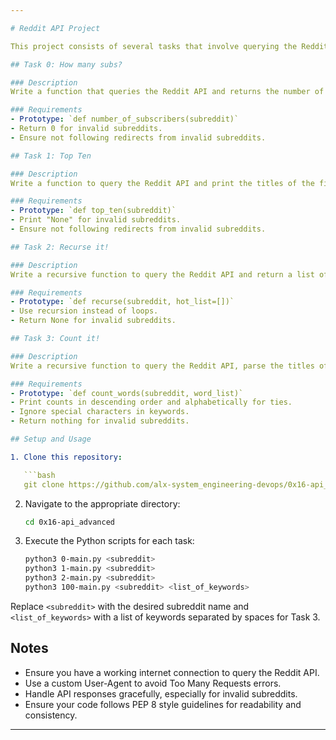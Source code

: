 ```yaml
---

# Reddit API Project

This project consists of several tasks that involve querying the Reddit API to retrieve information about subreddits, posts, and keywords. Below are the details and requirements for each task along with the recommended practices.

## Task 0: How many subs?

### Description
Write a function that queries the Reddit API and returns the number of subscribers for a given subreddit. If an invalid subreddit is provided, the function should return 0.

### Requirements
- Prototype: `def number_of_subscribers(subreddit)`
- Return 0 for invalid subreddits.
- Ensure not following redirects from invalid subreddits.

## Task 1: Top Ten

### Description
Write a function to query the Reddit API and print the titles of the first 10 hot posts for a given subreddit.

### Requirements
- Prototype: `def top_ten(subreddit)`
- Print "None" for invalid subreddits.
- Ensure not following redirects from invalid subreddits.

## Task 2: Recurse it!

### Description
Write a recursive function to query the Reddit API and return a list of titles of all hot articles for a given subreddit. Return None if no results are found.

### Requirements
- Prototype: `def recurse(subreddit, hot_list=[])`
- Use recursion instead of loops.
- Return None for invalid subreddits.

## Task 3: Count it!

### Description
Write a recursive function to query the Reddit API, parse the titles of all hot articles, and print a sorted count of given keywords.

### Requirements
- Prototype: `def count_words(subreddit, word_list)`
- Print counts in descending order and alphabetically for ties.
- Ignore special characters in keywords.
- Return nothing for invalid subreddits.

## Setup and Usage

1. Clone this repository:

   ```bash
   git clone https://github.com/alx-system_engineering-devops/0x16-api_advanced.git
   ```

2. Navigate to the appropriate directory:

   ```bash
   cd 0x16-api_advanced
   ```

3. Execute the Python scripts for each task:

   ```bash
   python3 0-main.py <subreddit>
   python3 1-main.py <subreddit>
   python3 2-main.py <subreddit>
   python3 100-main.py <subreddit> <list_of_keywords>
   ```

Replace `<subreddit>` with the desired subreddit name and `<list_of_keywords>` with a list of keywords separated by spaces for Task 3.

## Notes

- Ensure you have a working internet connection to query the Reddit API.
- Use a custom User-Agent to avoid Too Many Requests errors.
- Handle API responses gracefully, especially for invalid subreddits.
- Ensure your code follows PEP 8 style guidelines for readability and consistency.

---
```

